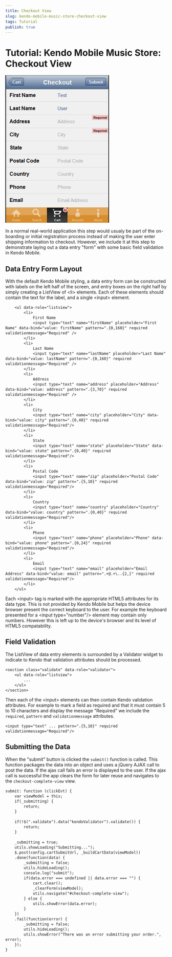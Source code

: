 ```yaml
---
title: Checkout View
slug: kendo-mobile-music-store-checkout-view
tags: Tutorial
publish: true
---
```


# Tutorial: Kendo Mobile Music Store: Checkout View

![checkout-view](images/checkout-view.png)

In a normal real-world application this step would usualy be part of the on-boarding or initial registration process instead of making the user enter shipping information to checkout.
However, we include it at this step to demonstrate laying out a data entry "form" with some basic field validation in Kendo Mobile.

## Data Entry Form Layout

With the default Kendo Mobile styling, a data entry form can be constructed with labels on the left half of the screen, and entry boxes on the right half by simply creating a ListView of &lt;li&gt; elements.
Each of these elements should contain the text for the label, and a single &lt;input&gt; element.

        <ul data-role="listview">
            <li>
                First Name
                <input type="text" name="firstName" placeholder="First Name" data-bind="value: firstName" pattern=".{0,160}" required validationmessage="Required" />
            </li>
            <li>
                Last Name
                <input type="text" name="lastName" placeholder="Last Name" data-bind="value: lastName" pattern=".{0,160}" required validationmessage="Required" />
            </li>
            <li>
                Address
                <input type="text" name="address" placeholder="Address" data-bind="value: address" pattern=".{3,70}" required validationmessage="Required" />
            </li>
            <li>
                City
                <input type="text" name="city" placeholder="City" data-bind="value: city" pattern=".{0,40}" required validationmessage="Required"/>
            </li>
            <li>
                State
                <input type="text" name="state" placeholder="State" data-bind="value: state" pattern=".{0,40}" required validationmessage="Required"/>
            </li>
            <li>
                Postal Code
                <input type="text" name="zip" placeholder="Postal Code" data-bind="value: zip" pattern=".{5,10}" required validationmessage="Required"/>
            </li>
            <li>
                Country
                <input type="text" name="country" placeholder="Country" data-bind="value: country" pattern=".{0,40}" required validationmessage="Required"/>
            </li>
            <li>
                Phone
                <input type="text" name="phone" placeholder="Phone" data-bind="value: phone" pattern=".{0,24}" required validationmessage="Required"/>
            </li>
            <li>
                Email
                <input type="text" name="email" placeholder="Email Address" data-bind="value: email" pattern=".+@.+\..{2,}" required validationmessage="Required"/>
            </li>
        </ul>

Each &lt;input&gt; tag is marked with the appropriate HTML5 attributes for its data type.
This is not provided by Kendo Mobile but helps the device browser present the correct keyboard to the user.
For example the keyboard presented for a &lt;input type="number"/&gt; element may contain only numbers.
However this is left up to the device's browser and its level of HTML5 compatability.

## Field Validation

The ListView of data entry elements is surrounded by a Validator widget to indicate to Kendo that validation attributes should be processed.

    <section class="validate" data-role="validator">
        <ul data-role="listview">
            ...
        </ul>
    </section>

Then each of the &lt;input&gt; elements can then contain Kendo validation attributes.
For example to mark a field as required and that it must contain 5 to 10 characters and display the message "Required" we include the `required`, `pattern` and `validationmessage` attributes.

    <input type="text" ... pattern=".{5,10}" required validationmessage="Required"/>

## Submitting the Data

When the "submit" button is clicked the `submit()` function is called.
This function packages the data into an object and uses a jQuery AJAX call to post the data.
If the ajax call fails an error is displayed to the user.
If the ajax call is successful the app clears the form for later reuse and navigates to the `checkout-complete-view` view.

    submit: function (clickEvt) {
        var viewModel = this;
        if(_submitting) {
            return;
        }

        if(!$(".validate").data("kendoValidator").validate()) {
            return;
        }
        
        _submitting = true;
        utils.showLoading("Submitting...");
        $.post(config.cartSubmitUrl, _buildCartData(viewModel))
        .done(function(data) {
            _submitting = false;
            utils.hideLoading();
            console.log("submit");
            if(data.error === undefined || data.error === "") {
                cart.clear();
                _clearForm(viewModel);
                utils.navigate("#checkout-complete-view");
            } else {
                utils.showError(data.error);
            }
        })
        .fail(function(error) {
            _submitting = false;
            utils.hideLoading();
            utils.showError("There was an error submitting your order.", error);
        });
    }
 
